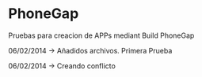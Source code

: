 PhoneGap
========

Pruebas para creacion de APPs mediant Build PhoneGap

06/02/2014 -> Añadidos archivos. Primera Prueba


06/02/2014 -> Creando conflicto
